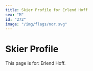 ```yaml
---
title: Skier Profile for Erlend Hoff
sex: "M"
id: "272"
image: "/img/flags/nor.svg" 
---
```


# Skier Profile

This page is for: Erlend Hoff.
    